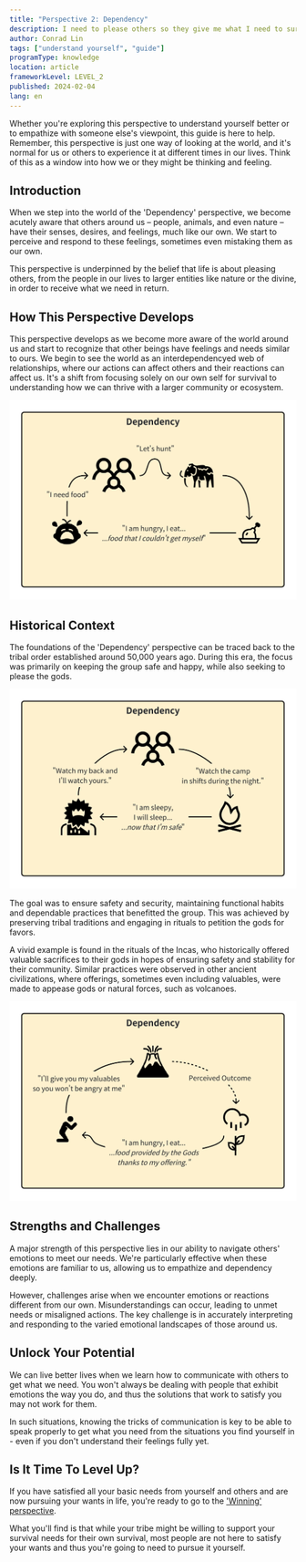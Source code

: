 ```yaml
---
title: "Perspective 2: Dependency"
description: I need to please others so they give me what I need to survive.
author: Conrad Lin
tags: ["understand yourself", "guide"]
programType: knowledge
location: article
frameworkLevel: LEVEL_2
published: 2024-02-04
lang: en
---
```


<InfoBanner shouldCenter emoji=":bulb:">
  Whether you're exploring this perspective to understand yourself better or to empathize with someone else's viewpoint, this guide is here to help. Remember, this perspective is just one way of looking at the world, and it's normal for us or others to experience it at different times in our lives. Think of this as a window into how we or they might be thinking and feeling.
</InfoBanner>

## Introduction

When we step into the world of the 'Dependency' perspective, we become acutely aware that others around us – people, animals, and even nature – have their senses, desires, and feelings, much like our own. We start to perceive and respond to these feelings, sometimes even mistaking them as our own. 

This perspective is underpinned by the belief that life is about pleasing others, from the people in our lives to larger entities like nature or the divine, in order to receive what we need in return.

## How This Perspective Develops

This perspective develops as we become more aware of the world around us and start to recognize that other beings have feelings and needs similar to ours. We begin to see the world as an interdependencyed web of relationships, where our actions can affect others and their reactions can affect us. It's a shift from focusing solely on our own self for survival to understanding how we can thrive with a larger community or ecosystem.

![Image](../../../../framework/2_a.jpg)

## Historical Context

The foundations of the 'Dependency' perspective can be traced back to the tribal order established around 50,000 years ago. During this era, the focus was primarily on keeping the group safe and happy, while also seeking to please the gods.

![Image](../../../../framework/2_b.jpg)

The goal was to ensure safety and security, maintaining functional habits and dependable practices that benefitted the group. This was achieved by preserving tribal traditions and engaging in rituals to petition the gods for favors.

A vivid example is found in the rituals of the Incas, who historically offered valuable sacrifices to their gods in hopes of ensuring safety and stability for their community. Similar practices were observed in other ancient civilizations, where offerings, sometimes even including valuables, were made to appease gods or natural forces, such as volcanoes.

![Image](../../../../framework/2_c.jpg)

## Strengths and Challenges

A major strength of this perspective lies in our ability to navigate others' emotions to meet our needs. We're particularly effective when these emotions are familiar to us, allowing us to empathize and dependency deeply.

However, challenges arise when we encounter emotions or reactions different from our own. Misunderstandings can occur, leading to unmet needs or misaligned actions. The key challenge is in accurately interpreting and responding to the varied emotional landscapes of those around us.

## Unlock Your Potential

We can live better lives when we learn how to communicate with others to get what we need. You won't always be dealing with people that exhibit emotions the way you do, and thus the solutions that work to satisfy you may not work for them.

In such situations, knowing the tricks of communication is key to be able to speak properly to get what you need from the situations you find yourself in - even if you don't understand their feelings fully yet.

## Is It Time To Level Up?

If you have satisfied all your basic needs from yourself and others and are now pursuing your wants in life, you're ready to go to the ['Winning' perspective](/unlock-your-potential/programs/guide-3). 

What you'll find is that while your tribe might be willing to support your survival needs for their own survival, most people are not here to satisfy your wants and thus you're going to need to pursue it yourself.